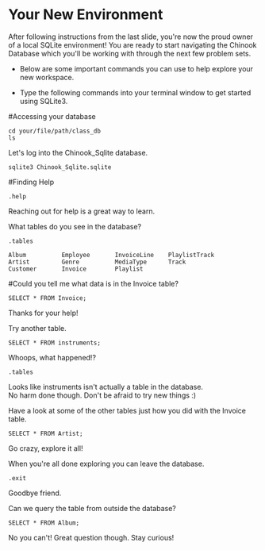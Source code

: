Your New Environment
=============================

After following instructions from the last slide, you're
now the proud owner of a local SQLite environment!  You are
ready to start navigating the Chinook Database which you'll be working 
with through the next few problem sets.

* Below are some important commands you can use to help explore your
new workspace.

* Type the following commands into your terminal window to get started using SQLite3.

#Accessing your database
```
cd your/file/path/class_db
ls
```

Let's log into the Chinook_Sqlite database.
```
sqlite3 Chinook_Sqlite.sqlite
```

#Finding Help
```
.help
```
Reaching out for help is a great way to learn.

What tables do you see in the database?
```
.tables

Album          Employee       InvoiceLine    PlaylistTrack
Artist         Genre          MediaType      Track        
Customer       Invoice        Playlist   
```

#Could you tell me what data is in the Invoice table?
```
SELECT * FROM Invoice;
```
Thanks for your help!

Try another table.
```
SELECT * FROM instruments;
```
Whoops, what happened!?
```
.tables
```
Looks like instruments isn't actually a table in the database.  
No harm done though.  Don't be afraid to try new things :)

Have a look at some of the other tables just how you did with the Invoice table.
```
SELECT * FROM Artist;
```

Go crazy, explore it all!

When you're all done exploring you can leave the database.
```
.exit 
```
Goodbye friend.

Can we query the table from outside the database?
```
SELECT * FROM Album;
```
No you can't! Great question though.  Stay curious!


